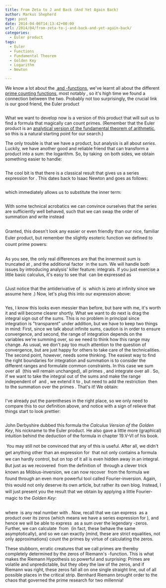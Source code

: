 ```yaml
---
title: From Zeta to J and Back (And Yet Again Back)
author: Markus Shepherd
type: post
date: 2014-04-06T14:13:42+00:00
url: /2014/04/from-zeta-to-j-and-back-and-yet-again-back/
categories:
  - Euler product
tags:
  - Euler
  - Functions
  - Fundamental Theorem
  - Golden Key
  - Logarithm
  - Newton

---
```

We know a lot about the [<span class='MathJax_Preview'><img src='http://localhost:8885/riemannhypothesis.info/wp-content/plugins/latex/cache/tex_3c22ba7aade15ea2b2852cd51bb4d6d4.gif' style='vertical-align: middle; border: none; ' class='tex' alt="" /></span> and <span class='MathJax_Preview'><img src='http://localhost:8885/riemannhypothesis.info/wp-content/plugins/latex/cache/tex_195246810f9bfc228bca491859062b14.gif' style='vertical-align: middle; border: none; ' class='tex' alt="" /></span>-functions][1], we've learnt all about the different [prime counting functions][2], most notably <span class='MathJax_Preview'><img src='http://localhost:8885/riemannhypothesis.info/wp-content/plugins/latex/cache/tex_0e1bdd682c4fb6a43493d0eb21d9bf0d.gif' style='vertical-align: middle; border: none; ' class='tex' alt="" /></span>, so it's high time we found a connection between the two. Probably not too surprisingly, the crucial link is our good friend, the Euler product

<p style='text-align:center;'>
  <span class='MathJax_Preview'><img src='http://localhost:8885/riemannhypothesis.info/wp-content/plugins/latex/cache/tex_7fcf2e9062ba30e86b4a69675e878a31.gif' style='vertical-align: middle; border: none;' class='tex' alt="" /></span>
</p>

What we want to develop now is a version of this product that will suit us to find a formula that magically can count primes. (Remember that the Euler product is an [analytical version of the fundamental theorem of arithmetic][3], so this is a natural starting point for our search.)<!--more-->

The only trouble is that we have a product, but analysis is all about _series_. Luckily, we have another good and reliable friend that can transform a product into a sum: the logarithm. So, by taking <span class='MathJax_Preview'><img src='http://localhost:8885/riemannhypothesis.info/wp-content/plugins/latex/cache/tex_cb139ffd45872a9a5f17ece5cdb1d314.gif' style='vertical-align: middle; border: none; ' class='tex' alt="" /></span> on both sides, we obtain something easier to handle:

<span style="line-height: 1.5;">

<p style='text-align:center;'>
  <span class='MathJax_Preview'><img src='http://localhost:8885/riemannhypothesis.info/wp-content/plugins/latex/cache/tex_1fb89d31a10b1bb4b6f0d9c245ab7b46.gif' style='vertical-align: middle; border: none;' class='tex' alt="" /></span>
</p></span>

The cool bit is that there is a classical result that gives us a series expression for <span class='MathJax_Preview'><img src='http://localhost:8885/riemannhypothesis.info/wp-content/plugins/latex/cache/tex_e1cb2aabb062151486e430abfb0fa7d9.gif' style='vertical-align: middle; border: none; ' class='tex' alt="" /></span>. This dates back to Isaac Newton and goes as follows:

<span style="line-height: 1.5;">

<p style='text-align:center;'>
  <span class='MathJax_Preview'><img src='http://localhost:8885/riemannhypothesis.info/wp-content/plugins/latex/cache/tex_1669cb37e6a0dac1686c5abcaffb0b5f.gif' style='vertical-align: middle; border: none;' class='tex' alt="" /></span>
</p></span>

which immediately allows us to substitute the inner term:

<p style='text-align:center;'>
  <span class='MathJax_Preview'><img src='http://localhost:8885/riemannhypothesis.info/wp-content/plugins/latex/cache/tex_4ff3470051c07c4629ecc71d7e8edcb7.gif' style='vertical-align: middle; border: none;' class='tex' alt="" /></span>
</p>

With some technical acrobatics we can convince ourselves that the series are sufficiently well behaved, such that we can swap the order of summation and write instead

<p style='text-align:center;'>
  <span class='MathJax_Preview'><img src='http://localhost:8885/riemannhypothesis.info/wp-content/plugins/latex/cache/tex_58aaf89adc36d2cea2b2050501869872.gif' style='vertical-align: middle; border: none;' class='tex' alt="" /></span>
</p>

<span style="line-height: 1.5;">Granted, this doesn't look any easier or even friendly than our nice, familiar Euler product, but remember the slightly esoteric function we defined to count prime powers:</span>

<p style='text-align:center;'>
  <span class='MathJax_Preview'><img src='http://localhost:8885/riemannhypothesis.info/wp-content/plugins/latex/cache/tex_f0242a45f83dae782e881889db4df48a.gif' style='vertical-align: middle; border: none;' class='tex' alt="" /></span>
</p>

As you see, the only real differences are that the innermost sum is truncated at <span class='MathJax_Preview'><img src='http://localhost:8885/riemannhypothesis.info/wp-content/plugins/latex/cache/tex_ce54e85c9f18c2de4a984e3e93874f00.gif' style='vertical-align: middle; border: none; ' class='tex' alt="" /></span>, and the additional factor <span class='MathJax_Preview'><img src='http://localhost:8885/riemannhypothesis.info/wp-content/plugins/latex/cache/tex_9742b47df817f00346e45486467ca4ca.gif' style='vertical-align: middle; border: none; ' class='tex' alt="" /></span> in the sum. We will handle both issues by introducing analysis' killer feature: integrals. If you just exercise a little basic calculus, it's easy to see that <span class='MathJax_Preview'><img src='http://localhost:8885/riemannhypothesis.info/wp-content/plugins/latex/cache/tex_9742b47df817f00346e45486467ca4ca.gif' style='vertical-align: middle; border: none; ' class='tex' alt="" /></span> can be expressed as

<p style='text-align:center;'>
  <span class='MathJax_Preview'><img src='http://localhost:8885/riemannhypothesis.info/wp-content/plugins/latex/cache/tex_fc4c336c7954df86c4f0258da8c0d57b.gif' style='vertical-align: middle; border: none;' class='tex' alt="" /></span>
</p>

(Just notice that the antiderivative of <span class='MathJax_Preview'><img src='http://localhost:8885/riemannhypothesis.info/wp-content/plugins/latex/cache/tex_7ba92d89dcfa98376ab31c45fd9b8d26.gif' style='vertical-align: middle; border: none; ' class='tex' alt="" /></span> is <span class='MathJax_Preview'><img src='http://localhost:8885/riemannhypothesis.info/wp-content/plugins/latex/cache/tex_073eb41278e8310fd27fd688a470b11e.gif' style='vertical-align: middle; border: none; ' class='tex' alt="" /></span> which is zero at infinity since we assume here <span class='MathJax_Preview'><img src='http://localhost:8885/riemannhypothesis.info/wp-content/plugins/latex/cache/tex_aac7aa6fd4216f20d11bec700bdf5749.gif' style='vertical-align: middle; border: none; ' class='tex' alt="" /></span>.) Now, let's plug this into our expression above:

<p style='text-align:center;'>
  <span class='MathJax_Preview'><img src='http://localhost:8885/riemannhypothesis.info/wp-content/plugins/latex/cache/tex_8991d9ad96f5946ea51eb65402b59972.gif' style='vertical-align: middle; border: none;' class='tex' alt="" /></span>
</p>

Yes, I know this looks even messier than before, but bare with me, it's worth it and will become clearer shortly. What we want to do next is drag the integral sign out of the sums. This is no problem in principal since integration is "transparent" under addition, but we have to keep two things in mind: First, since we talk about infinite sums, caution is in order to ensure convergence, and second, the range of integration depends on the variables we're summing over, so we need to think how this range may change. As usual, we don't pay too much attention to the question of convergence, but are just happy for others to take care of the technicalities. The second point, however, needs some thinking. The easiest way to find the right boundaries for integration and summation is to consider the different ranges and formulate common constraints. In this case we sum over all <span class='MathJax_Preview'><img src='http://localhost:8885/riemannhypothesis.info/wp-content/plugins/latex/cache/tex_faf1b3a30453e631b14c4b627225001e.gif' style='vertical-align: middle; border: none; ' class='tex' alt="" /></span> (this will remain unchanged), all primes <span class='MathJax_Preview'><img src='http://localhost:8885/riemannhypothesis.info/wp-content/plugins/latex/cache/tex_83878c91171338902e0fe0fb97a8c47a.gif' style='vertical-align: middle; border: none; padding-bottom:1px;' class='tex' alt="" /></span>, and integrate over all <span class='MathJax_Preview'><img src='http://localhost:8885/riemannhypothesis.info/wp-content/plugins/latex/cache/tex_4d09a6acd4467ab31239df57c9aa8a6f.gif' style='vertical-align: middle; border: none; ' class='tex' alt="" /></span>. So, if we want to take the integral out of the sums and make the range independent of <span class='MathJax_Preview'><img src='http://localhost:8885/riemannhypothesis.info/wp-content/plugins/latex/cache/tex_83878c91171338902e0fe0fb97a8c47a.gif' style='vertical-align: middle; border: none; padding-bottom:1px;' class='tex' alt="" /></span> and <span class='MathJax_Preview'><img src='http://localhost:8885/riemannhypothesis.info/wp-content/plugins/latex/cache/tex_7b8b965ad4bca0e41ab51de7b31363a1.gif' style='vertical-align: middle; border: none; padding-bottom:2px;' class='tex' alt="" /></span>, we extend it to <span class='MathJax_Preview'><img src='http://localhost:8885/riemannhypothesis.info/wp-content/plugins/latex/cache/tex_3eb81ef9afcaa39a5b5025ea6632a83e.gif' style='vertical-align: middle; border: none; padding-bottom:2px;' class='tex' alt="" /></span>, but need to add the restriction <span class='MathJax_Preview'><img src='http://localhost:8885/riemannhypothesis.info/wp-content/plugins/latex/cache/tex_ce54e85c9f18c2de4a984e3e93874f00.gif' style='vertical-align: middle; border: none; ' class='tex' alt="" /></span> then to the summation over the primes <span class='MathJax_Preview'><img src='http://localhost:8885/riemannhypothesis.info/wp-content/plugins/latex/cache/tex_83878c91171338902e0fe0fb97a8c47a.gif' style='vertical-align: middle; border: none; padding-bottom:1px;' class='tex' alt="" /></span>. That's it! We obtain:

<p style='text-align:center;'>
  <span class='MathJax_Preview'><img src='http://localhost:8885/riemannhypothesis.info/wp-content/plugins/latex/cache/tex_10508ffe9150f5e57b0d625d0da84a75.gif' style='vertical-align: middle; border: none;' class='tex' alt="" /></span>
</p>

I've already put the parentheses in the right place, so we only need to compare this to our definition above, and notice with a sign of relieve that things start to look prettier:

<p style='text-align:center;'>
  <span class='MathJax_Preview'><img src='http://localhost:8885/riemannhypothesis.info/wp-content/plugins/latex/cache/tex_227aee4d69ba5eb75c6a5570d8e37a43.gif' style='vertical-align: middle; border: none;' class='tex' alt="" /></span>
</p>

John Derbyshire dubbed this formula the _Calculus Version of the Golden Key_, his nickname to the Euler product. He also gave a little more (graphical) intuition behind the deduction of the formula in chapter 19.V-VI of his book.

<span style="line-height: 1.5;"> You may still not be convinced that any of this is useful. After all, we didn't get anything other than an expression for <span class='MathJax_Preview'><img src='http://localhost:8885/riemannhypothesis.info/wp-content/plugins/latex/cache/tex_69326d66e8d5968ec1c10653946b9ecc.gif' style='vertical-align: middle; border: none; ' class='tex' alt="" /></span> that not only contains a formula we can hardly control, but on top of it all is even hidden away in an integral. But just as we recovered <span class='MathJax_Preview'><img src='http://localhost:8885/riemannhypothesis.info/wp-content/plugins/latex/cache/tex_dd212270229767191a8e42b95f2e9c33.gif' style='vertical-align: middle; border: none; ' class='tex' alt="" /></span> from the definition of <span class='MathJax_Preview'><img src='http://localhost:8885/riemannhypothesis.info/wp-content/plugins/latex/cache/tex_0e1bdd682c4fb6a43493d0eb21d9bf0d.gif' style='vertical-align: middle; border: none; ' class='tex' alt="" /></span> through a clever trick known as Möbius-inversion, we can now recover <span class='MathJax_Preview'><img src='http://localhost:8885/riemannhypothesis.info/wp-content/plugins/latex/cache/tex_0e1bdd682c4fb6a43493d0eb21d9bf0d.gif' style='vertical-align: middle; border: none; ' class='tex' alt="" /></span> from the formula we found through an even more powerful tool called Fourier-inversion. Again, this would not only deserve its own article, but rather its own blog. Instead, I will just present you the result that we obtain by applying a little Fourier-magic to the <em>Golden Key</em>:</span>

<span style="line-height: 1.5;"><span style="line-height: 1.5;">

<p style='text-align:center;'>
  <span class='MathJax_Preview'><img src='http://localhost:8885/riemannhypothesis.info/wp-content/plugins/latex/cache/tex_84c8a374d5fa7ed873def5b515b6fd4f.gif' style='vertical-align: middle; border: none;' class='tex' alt="" /></span>
</p></span></span>

where <span class='MathJax_Preview'><img src='http://localhost:8885/riemannhypothesis.info/wp-content/plugins/latex/cache/tex_0cc175b9c0f1b6a831c399e269772661.gif' style='vertical-align: middle; border: none; padding-bottom:2px;' class='tex' alt="" /></span> is any real number with <span class='MathJax_Preview'><img src='http://localhost:8885/riemannhypothesis.info/wp-content/plugins/latex/cache/tex_e70b602f75e57a1f275932c9121ac225.gif' style='vertical-align: middle; border: none; ' class='tex' alt="" /></span>. Now, recall that we can express <span class='MathJax_Preview'><img src='http://localhost:8885/riemannhypothesis.info/wp-content/plugins/latex/cache/tex_82a19a183ea387e48e91dbd98d8c989b.gif' style='vertical-align: middle; border: none; ' class='tex' alt="" /></span> as a product over its zeros (which means we have a series expression for <span class='MathJax_Preview'><img src='http://localhost:8885/riemannhypothesis.info/wp-content/plugins/latex/cache/tex_69326d66e8d5968ec1c10653946b9ecc.gif' style='vertical-align: middle; border: none; ' class='tex' alt="" /></span>), and hence we will be able to express <span class='MathJax_Preview'><img src='http://localhost:8885/riemannhypothesis.info/wp-content/plugins/latex/cache/tex_0e1bdd682c4fb6a43493d0eb21d9bf0d.gif' style='vertical-align: middle; border: none; ' class='tex' alt="" /></span> as a sum over the legendary <span class='MathJax_Preview'><img src='http://localhost:8885/riemannhypothesis.info/wp-content/plugins/latex/cache/tex_3c22ba7aade15ea2b2852cd51bb4d6d4.gif' style='vertical-align: middle; border: none; ' class='tex' alt="" /></span>-zeros. Further, we can calculate <span class='MathJax_Preview'><img src='http://localhost:8885/riemannhypothesis.info/wp-content/plugins/latex/cache/tex_e5cb16c20d9f01bbbfe8f299e28d1f4b.gif' style='vertical-align: middle; border: none; ' class='tex' alt="" /></span> from <span class='MathJax_Preview'><img src='http://localhost:8885/riemannhypothesis.info/wp-content/plugins/latex/cache/tex_0e1bdd682c4fb6a43493d0eb21d9bf0d.gif' style='vertical-align: middle; border: none; ' class='tex' alt="" /></span> (in fact, these behave the same asymptotically), and so we can exactly (mind, these are strict equalities, not only approximations) count the primes by virtue of calculating the zeros.

These stubborn, erratic creatures that we call primes are thereby completely determined by the zeros of Riemann's <span class='MathJax_Preview'><img src='http://localhost:8885/riemannhypothesis.info/wp-content/plugins/latex/cache/tex_3c22ba7aade15ea2b2852cd51bb4d6d4.gif' style='vertical-align: middle; border: none; ' class='tex' alt="" /></span>-function. This is what makes the Riemann Hypothesis so powerful and surprising: Primes are volatile and unpredictable, but they obey the law of the zeros, and if Riemann was right, these zeros fall all on one single straight line, out of all possible places in the critical strip. Bernhard Riemann brought order to the chaos that governed the prime research for two millennia!

 [1]: http://www.riemannhypothesis.info/2013/12/more-symmetry-and-another-product/ "More symmetry and Another Product"
 [2]: http://www.riemannhypothesis.info/2014/01/counting-primes-functionally/ "Counting Primes Functionally"
 [3]: http://www.riemannhypothesis.info/2013/10/perfect-symmetry/ "Perfect Symmetry"